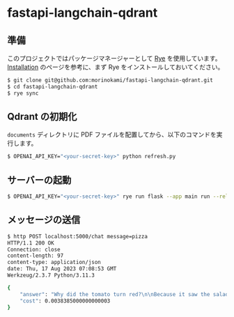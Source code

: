 # fastapi-langchain-qdrant

## 準備

このプロジェクトではパッケージマネージャーとして [Rye](https://rye-up.com/) を使用しています。[Installation](https://rye-up.com/guide/installation/) のページを参考に、まず Rye をインストールしておいてください。

```sh
$ git clone git@github.com:morinokami/fastapi-langchain-qdrant.git
$ cd fastapi-langchain-qdrant
$ rye sync
```

## Qdrant の初期化

`documents` ディレクトリに PDF ファイルを配置してから、以下のコマンドを実行します。

```sh
$ OPENAI_API_KEY="<your-secret-key>" python refresh.py
```

## サーバーの起動

```sh
$ OPENAI_API_KEY="<your-secret-key>" rye run flask --app main run --reload
```

## メッセージの送信

```sh
$ http POST localhost:5000/chat message=pizza
HTTP/1.1 200 OK
Connection: close
content-length: 97
content-type: application/json
date: Thu, 17 Aug 2023 07:08:53 GMT
Werkzeug/2.3.7 Python/3.11.3

{
    "answer": "Why did the tomato turn red?\n\nBecause it saw the salad dressing!",
    "cost": 0.0038385000000000003
}
```
